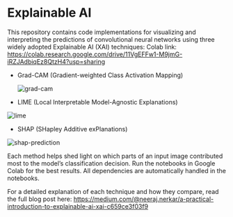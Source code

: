 # Explainable AI

This repository contains code implementations for visualizing and interpreting the predictions of convolutional neural networks using three widely adopted Explainable AI (XAI) techniques:
Colab link: https://colab.research.google.com/drive/11VgEFFw1-M9jmG-iRZJAdbiqEz8QtzH4?usp=sharing

- Grad-CAM (Gradient-weighted Class Activation Mapping)
  
  ![grad-cam](https://github.com/user-attachments/assets/8419c88b-df34-47b4-baec-9d39124a8d7d)


- LIME (Local Interpretable Model-Agnostic Explanations)

![lime](https://github.com/user-attachments/assets/e11b06a0-0d15-41b9-bb19-ab6868dae2ed)


- SHAP (SHapley Additive exPlanations)

![shap-prediction](https://github.com/user-attachments/assets/92d722d6-b49f-4b8e-8baf-b5150384710d)


Each method helps shed light on which parts of an input image contributed most to the model’s classification decision.
Run the notebooks in Google Colab for the best results. All dependencies are automatically handled in the notebooks.

For a detailed explanation of each technique and how they compare, read the full blog post here: https://medium.com/@neeraj.nerkar/a-practical-introduction-to-explainable-ai-xai-c659ce3f03f9



